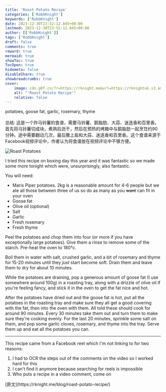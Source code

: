 ```yaml
---
title: 'Roast Potato Recipe'
categories: ['RobbKnight']
keywords: ['RobbKnight']
date: 2023-12-30T23:52:12.845+00:00
lastmod: 2023-12-30T23:52:12.845+00:00
author: [['RobbKnight']]
tags: ['RobbKnight']
draft: false 
comments: true
reward: true 
mermaid: true 
showToc: true 
TocOpen: true 
hidemeta: false 
disableShare: true 
showbreadcrumbs: true 
cover:
    image: cdn.g0f.cn/?r=https://rknight.me&url=https://rknightuk.s3.amazonaws.com/site/roast-potatoes.jpg
    alt: "'Roast Potato Recipe'"
    relative: false
---
```


<div>

<div> potatoes, goose fat, garlic, rosemary, thyme
<br/><br/>总结:
这是一个炸马铃薯的食谱，需要马铃薯、鹅脂肪、大蒜、迷迭香和百里香。首先将马铃薯切成块，煮熟后沥干，然后在预热的烤箱中与鹅脂肪一起烹饪约90分钟。途中需要翻动几次，最后撒上盐和大蒜、迷迭香和百里香。这个食谱来源于Facebook视频评论中，作者认为将食谱放在视频评论中不够方便。 <div>
<p><img alt="Roast Potatoes" src="cdn.g0f.cn/?r=https://rknight.me&url=https://rknightuk.s3.amazonaws.com/site/roast-potatoes.jpg"/></p>
<p>I tried this recipe on boxing day this year and it was fantastic so we made some more tonight which were, unsurprisingly, also fantastic.</p>
<p>You will need:</p>
<ul>
<li>Maris Piper potatoes. 2kg is a reasonable amount for 4-6 people but we ate all those between three of us so do as many as you <s>want</s> can fit in your oven</li>
<li>Goose fat</li>
<li>Olive oil (optional)</li>
<li>Salt</li>
<li>Garlic</li>
<li>Fresh rosemary</li>
<li>Fresh thyme</li>
</ul>
<p>Peel the potatoes and chop them into four (or more if you have exceptionally large potatoes). Give them a rinse to remove some of the starch. Pre-heat the oven to 180°c.</p>
<p>Boil them in water with salt, crushed garlic, and a bit of rosemary and thyme for 15-20 minutes until they <em>just</em> start become soft. Drain them and leave them to dry for about 10 minutes.</p>
<p>While the potatoes are draining, pop a generous amount of goose fat (I use somewhere around 100g) in a roasting tray, along with a drizzle of olive oil if you're feeling fancy, and stick it in the oven to get the fat nice and hot.</p>
<p>After the potatoes have dried out and the goose fat is hot, put all the potatoes in the roasting tray and make sure they all get a good covering with the fat, then into the oven with them. All told these should cook for around 90 minutes. Every 30 minutes take them out and turn them to make sure they're cooking evenly. For the last 20 minutes, sprinkle some salt on them, and pop some garlic cloves, rosemary, and thyme into the tray. Serve them up and eat all the potatoes you can.</p>
<hr/>
<p>This recipe came from a Facebook reel which I'm not linking to for two reasons:</p>
<ol>
<li>I had to OCR the steps out of the comments on the video so I worked hard for this</li>
<li>I can't find it anymore because searching for reels is impossible</li>
<li>Who puts a recipe in a video comment, come on</li>
</ol>
</div></div>
</div>

<div>
[原文](https://rknight.me/blog/roast-potato-recipe/)
</div>

